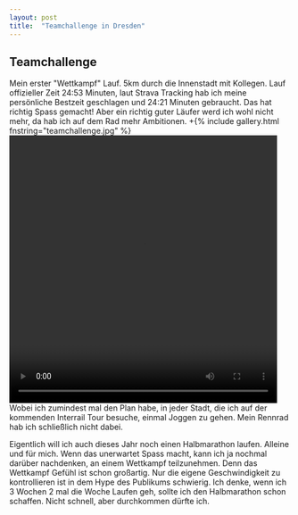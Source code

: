 ```yaml
---
layout: post
title:  "Teamchallenge in Dresden"
---
```


## Teamchallenge
Mein erster "Wettkampf" Lauf. 5km durch die Innenstadt mit Kollegen.
Lauf offizieller Zeit 24:53 Minuten, laut Strava Tracking hab ich meine persönliche Bestzeit geschlagen und 24:21 Minuten gebraucht. Das hat richtig Spass gemacht!
Aber ein richtig guter Läufer werd ich wohl nicht mehr, da hab ich auf dem Rad mehr Ambitionen.
+{% include gallery.html fnstring="teamchallenge.jpg" %}
<video width='480' height='480' preload='metadata' controls> <source src='/assets/teamchallenge_ziel.mp4' type='video/mp4' /></video>
Wobei ich zumindest mal den Plan habe, in jeder Stadt, die ich auf der kommenden Interrail Tour besuche, einmal Joggen zu gehen. Mein Rennrad hab ich schließlich nicht dabei. 

Eigentlich will ich auch dieses Jahr noch einen Halbmarathon laufen. Alleine und für mich. Wenn das unerwartet Spass macht, kann ich ja nochmal darüber nachdenken, an einem Wettkampf teilzunehmen. Denn das Wettkampf Gefühl ist schon großartig. Nur die eigene Geschwindigkeit zu kontrollieren ist in dem Hype des Publikums schwierig. Ich denke, wenn ich 3 Wochen 2 mal die Woche Laufen geh, sollte ich den Halbmarathon schon schaffen. Nicht schnell, aber durchkommen dürfte ich. 
